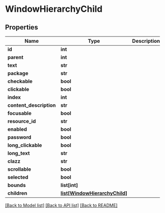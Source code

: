 # WindowHierarchyChild

## Properties
Name | Type | Description | Notes
------------ | ------------- | ------------- | -------------
**id** | **int** |  | [optional] 
**parent** | **int** |  | [optional] 
**text** | **str** |  | [optional] 
**package** | **str** |  | [optional] 
**checkable** | **bool** |  | [optional] 
**clickable** | **bool** |  | [optional] 
**index** | **int** |  | [optional] 
**content_description** | **str** |  | [optional] 
**focusable** | **bool** |  | [optional] 
**resource_id** | **str** |  | [optional] 
**enabled** | **bool** |  | [optional] 
**password** | **bool** |  | [optional] 
**long_clickable** | **bool** |  | [optional] 
**long_text** | **str** |  | [optional] 
**clazz** | **str** |  | [optional] 
**scrollable** | **bool** |  | [optional] 
**selected** | **bool** |  | [optional] 
**bounds** | **list[int]** |  | [optional] 
**children** | [**list[WindowHierarchyChild]**](WindowHierarchyChild.md) |  | [optional] 

[[Back to Model list]](../README.md#documentation-for-models) [[Back to API list]](../README.md#documentation-for-api-endpoints) [[Back to README]](../README.md)

